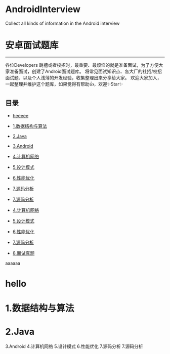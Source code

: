 # AndroidInterview
Collect all kinds of information in the Android interview

# 安卓面试题库
----------------------------
各位Developers 跳槽或者校招时，最重要、最烦恼的就是准备面试，为了方便大家准备面试，创建了Android面试题库。
将常见面试知识点、各大厂的社招/校招面试题、以及个人浅薄的开发经验，收集整理出来分享给大家。
欢迎大家加入，一起整理并维护这个题库，如果觉得有帮助👍，欢迎✨Star✨

## 目录
- [heeeee](#hello)
- [1.数据结构与算法](#1.数据结构与算法)
- [2.Java](#java)
- [3.Android](#3)
- [4.计算机网络](#4)
- [5.设计模式](#5)
- [6.性能优化](#6)
- [7.源码分析](#7)
- [7.源码分析](#8)

- [4.计算机网络](#4)
- [5.设计模式](#5)
- [6.性能优化](#6)
- [7.源码分析](#7)
- [8.面试真题](#8)

<span id="java">aaaaaa</span>

# hello
# 1.数据结构与算法
# 2.Java
3.Android
4.计算机网络
5.设计模式
6.性能优化
7.源码分析
7.源码分析
